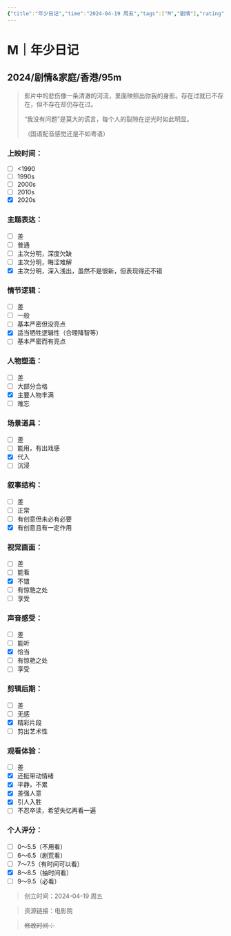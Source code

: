 ```yaml
---
{"title":"年少日记","time":"2024-04-19 周五","tags":["M","剧情"],"rating":"8.0","dg-publish":true,"permalink":"/300 评价/M电影/新近看过/年少日记/","dgPassFrontmatter":true,"created":"2024-04-19T15:36:37.275+08:00","updated":"2024-04-19T15:52:12.154+08:00"}
---
```


# M｜年少日记
## 2024/剧情&家庭/香港/95m
>影片中的悲伤像一条清澈的河流，里面映照出你我的身影。存在过就已不存在，但不存在却仍存在过。
>
>“我没有问题”是莫大的谎言，每个人的裂隙在逆光时如此明显。
>
>（国语配音感觉还是不如粤语）
### 上映时间：
- [ ] <1990
- [ ] 1990s
- [ ] 2000s
- [ ] 2010s
- [x] 2020s
### 主题表达：
- [ ] 差
- [ ] 普通
- [ ] 主次分明，深度欠缺
- [ ] 主次分明，晦涩难解
- [x] 主次分明，深入浅出，虽然不是很新，但表现得还不错
### 情节逻辑：
- [ ] 差
- [ ] 一般
- [ ] 基本严密但没亮点
- [x] 适当牺牲逻辑性（合理降智等）
- [ ] 基本严密而有亮点
### 人物塑造：
- [ ] 差
- [ ] 大部分合格
- [x] 主要人物丰满
- [ ] 难忘
### 场景道具：
- [ ] 差
- [ ] 能用，有出戏感
- [x] 代入
- [ ] 沉浸
### 叙事结构：
- [ ] 差
- [ ] 正常
- [ ] 有创意但未必有必要
- [x] 有创意且有一定作用
### 视觉画面：
- [ ] 差
- [ ] 能看
- [x] 不错
- [ ] 有惊艳之处
- [ ] 享受
### 声音感受：
- [ ] 差
- [ ] 能听
- [x] 恰当
- [ ] 有惊艳之处
- [ ] 享受
### 剪辑后期：
- [ ] 差
- [ ] 无感
- [x] 精彩片段
- [ ] 剪出艺术性
### 观看体验：
- [ ] 差
- [x] 还挺带动情绪
- [x] 平静，不累
- [x] 差强人意
- [x] 引人入胜
- [ ] 不忍卒读，希望失忆再看一遍
### 个人评分：
- [ ] 0～5.5（不用看）
- [ ] 6～6.5（剧荒看）
- [ ] 7～7.5（有时间可以看）
- [x] 8～8.5（抽时间看）
- [ ] 9～9.5（必看）

>创立时间：2024-04-19 周五

>资源链接：电影院

>~~修改时间：~~



